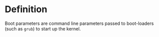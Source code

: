 # Definition

Boot parameters are command line parameters passed to boot-loaders (such as `grub`) to start up the kernel.
